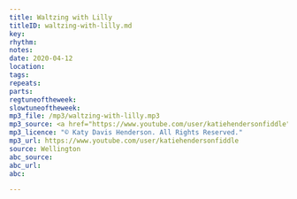 ```yaml
---
title: Waltzing with Lilly
titleID: waltzing-with-lilly.md
key:
rhythm:
notes:
date: 2020-04-12
location:
tags: 
repeats:
parts:
regtuneoftheweek:
slowtuneoftheweek:
mp3_file: /mp3/waltzing-with-lilly.mp3
mp3_source: <a href="https://www.youtube.com/user/katiehendersonfiddle">Katy Davis Henderson</a>
mp3_licence: "© Katy Davis Henderson. All Rights Reserved."
mp3_url: https://www.youtube.com/user/katiehendersonfiddle
source: Wellington
abc_source:
abc_url:
abc:

---
```


